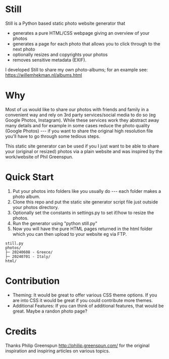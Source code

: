 
# Still

Still is a Python based static photo website generator that
- generates a pure HTML/CSS webpage giving an overview of your photos
- generates a page for each photo that allows you to click through to the next photo
- optionally resizes and copyrights your photos
- removes sensitive metadata (EXIF).

I developed Still to share my own photo-albums; for an example see: https://willemhekman.nl/albums.html

# Why

Most of us would like to share our photos with friends and family in a convenient way and rely on 3rd party services/social media to do so (eg Google Photos, Instagram). While these services work they abstract away many details and for example in some cases reduce the photo quality (Google Photos) --- if you want to share the original high resolution file you'll have to go through some tedious steps.

This static site generator can be used if you I just want to be able to share your (original or resized) photos via a plain website and was inspired by the work/website of Phil Greenspun.

# Quick Start

1. Put your photos into folders like you usually do --- each folder makes a photo album.
2. Clone this repo and put the static site generator script file just outside your photos directory.
3. Optionally set the constants in settings.py to set if/how to resize the photos.
3. Run the generator using "python still.py"
4. Now you will have the pure HTML pages returned in the html folder which you can then upload to your website eg via FTP.

```text
still.py
photos/
├─ 20240608 - Greece/
├─ 20240701 - Italy/
html/
```

# Contribution

- Theming: It would be great to offer various CSS theme options. If you are into CSS it would be great if you could contribute more themes.
- Additional Features: If you can think of additional features, that would be great. Maybe a randon photo page?

# Credits

Thanks Philip Greenspun http://philip.greenspun.com/ for the original inspiration and inspiring articles on various topics.

